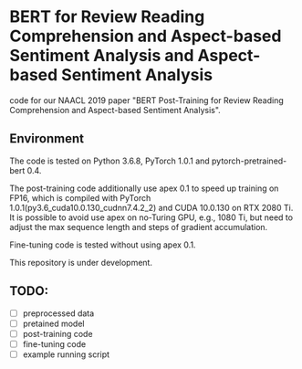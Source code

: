 # BERT for Review Reading Comprehension and Aspect-based Sentiment Analysis and Aspect-based Sentiment Analysis
code for our NAACL 2019 paper "BERT Post-Training for Review Reading Comprehension and Aspect-based Sentiment Analysis".


## Environment
The code is tested on Python 3.6.8, PyTorch 1.0.1 and pytorch-pretrained-bert 0.4. 

The post-training code additionally use apex 0.1 to speed up training on FP16, which is compiled with PyTorch 1.0.1(py3.6_cuda10.0.130_cudnn7.4.2_2) and CUDA 10.0.130 on RTX 2080 Ti. It is possible to avoid use apex on no-Turing GPU, e.g., 1080 Ti, but need to adjust the max sequence length and steps of gradient accumulation.

Fine-tuning code is tested without using apex 0.1.

This repository is under development.

## TODO:
- [ ] preprocessed data
- [ ] pretained model
- [ ] post-training code
- [ ] fine-tuning code
- [ ] example running script
